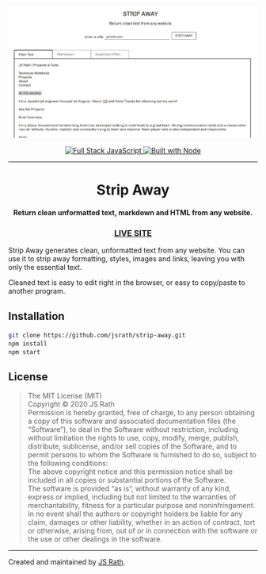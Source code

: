 <p align="center">
  <img alt="Strip Away Screenshot" src="./screenshot.jpg" width="800" />
</p>
<p align="center">
  <a href="#">
    <img alt="Full Stack JavaScript" src="https://img.shields.io/badge/full%20stack-javascript-blue.svg" />
  </a>
  <a href="#">
    <img alt="Built with Node" src="https://img.shields.io/badge/built%20with-node-green.svg" />
  </a>
</p>
<hr>
<h1 align="center">Strip Away</h1>
<h4 align="center">Return clean unformatted text, markdown and HTML from any website.</h4>
<h3 align="center"><a href="https://stripaway.herokuapp.com">LIVE SITE</a></h3>

Strip Away generates clean, unformatted text from any website. You can use it to strip away formatting, styles, images and links, leaving you with only the essential text.

Cleaned text is easy to edit right in the browser, or easy to copy/paste to another program.

## Installation

```sh
git clone https://github.com/jsrath/strip-away.git
npm install
npm start
```

## License

> The MIT License (MIT)<br/> Copyright © 2020 JS Rath <br/> Permission is hereby granted, free of charge, to any person obtaining a copy of this software and associated documentation files (the “Software”), to deal in the Software without restriction, including without limitation the rights to use, copy, modify, merge, publish, distribute, sublicense, and/or sell copies of the Software, and to permit persons to whom the Software is furnished to do so, subject to the following conditions: <br/>The above copyright notice and this permission notice shall be included in all copies or substantial portions of the Software. <br/> The software is provided “as is”, without warranty of any kind, express or implied, including but not limited to the warranties of merchantability, fitness for a particular purpose and noninfringement. In no event shall the authors or copyright holders be liable for any claim, damages or other liability, whether in an action of contract, tort or otherwise, arising from, out of or in connection with the software or the use or other dealings in the software.

---

Created and maintained by [JS Rath](http://www.jsrath.com).
